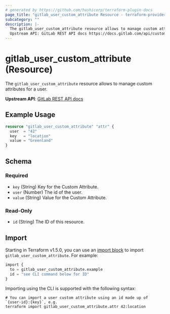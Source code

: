 ```yaml
---
# generated by https://github.com/hashicorp/terraform-plugin-docs
page_title: "gitlab_user_custom_attribute Resource - terraform-provider-gitlab"
subcategory: ""
description: |-
  The gitlab_user_custom_attribute resource allows to manage custom attributes for a user.
  Upstream API: GitLab REST API docs https://docs.gitlab.com/api/custom_attributes/
---
```


# gitlab_user_custom_attribute (Resource)

The `gitlab_user_custom_attribute` resource allows to manage custom attributes for a user.

**Upstream API**: [GitLab REST API docs](https://docs.gitlab.com/api/custom_attributes/)

## Example Usage

```terraform
resource "gitlab_user_custom_attribute" "attr" {
  user  = "42"
  key   = "location"
  value = "Greenland"
}
```

<!-- schema generated by tfplugindocs -->
## Schema

### Required

- `key` (String) Key for the Custom Attribute.
- `user` (Number) The id of the user.
- `value` (String) Value for the Custom Attribute.

### Read-Only

- `id` (String) The ID of this resource.

## Import

Starting in Terraform v1.5.0, you can use an [import block](https://developer.hashicorp.com/terraform/language/import) to import `gitlab_user_custom_attribute`. For example:

```terraform
import {
  to = gitlab_user_custom_attribute.example
  id = "see CLI command below for ID"
}
```

Importing using the CLI is supported with the following syntax:

```shell
# You can import a user custom attribute using an id made up of `{user-id}:{key}`, e.g.
terraform import gitlab_user_custom_attribute.attr 42:location
```
